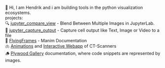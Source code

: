 
👋 Hi, I am Hendrik and i am building tools in the python visualization ecosystems.  
projects:   
🔍 [jupyter_compare_view](https://github.com/Octoframes/jupyter_compare_view) -  Blend Between Multiple Images in JupyterLab.  
📸  [jupyter_capture_output](https://github.com/Octoframes/jupyter_capture_output) - Capture cell output like Text, Image or Video to a file   
🎨 [FlyingFrames](https://flyingframes.readthedocs.io/en/latest/) - Manim Documentation   
🫁 [Animations](https://www.youtube.com/watch?v=f0sxjhGHRPo) and [Interactive Webapp](https://kolibril13.github.io/ct-scanner-webapp/) of CT-Scanners  
🪵 [Plywood Gallery](https://github.com/kolibril13/plywood-gallery) documentation, where code snippets are represented by images.


<!-- 

📹   
Here are some ideas to get you started:

- 🔭 I’m currently working on ...
- 🌱 I’m currently learning ...
- 👯 I’m looking to collaborate on ...
- 🤔 I’m looking for help with ...
- 💬 Ask me about ...
- 📫 How to reach me: ...
- 😄 Pronouns: ... -->